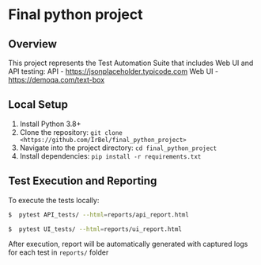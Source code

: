 # Final python project

## Overview

This project represents the Test Automation Suite that includes Web UI and API testing:
API - https://jsonplaceholder.typicode.com
Web UI - https://demoqa.com/text-box

## Local Setup
1. Install Python 3.8+
2. Clone the repository: `git clone <https://github.com/IrBel/final_python_project>`
3. Navigate into the project directory: `cd final_python_project`
4. Install dependencies: `pip install -r requirements.txt`

## Test Execution and Reporting

To execute the tests locally:

```bash
$  pytest API_tests/ --html=reports/api_report.html
```
```bash
$  pytest UI_tests/ --html=reports/ui_report.html
```
After execution, report will be automatically generated with captured logs for each test in ```reports/``` folder